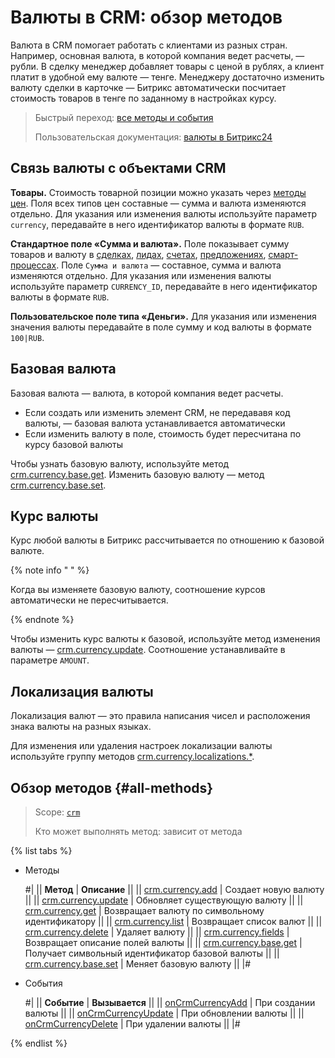 # Валюты в CRM: обзор методов

Валюта в CRM помогает работать с клиентами из разных стран. Например, основная валюта, в которой компания ведет расчеты, — рубли. В сделку менеджер добавляет товары с ценой в рублях, а клиент платит в удобной ему валюте — тенге. Менеджеру достаточно изменить валюту сделки в карточке — Битрикс автоматически посчитает стоимость товаров в тенге по заданному в настройках курсу.

> Быстрый переход: [все методы и события](#all-methods) 
> 
> Пользовательская документация: [валюты в Битрикс24](https://helpdesk.bitrix24.ru/open/6987305/)

## Связь валюты с объектами CRM

**Товары.** Стоимость товарной позиции можно указать через [методы цен](../../catalog/price/index.md). Поля всех типов цен составные — сумма и валюта изменяются отдельно. Для указания или изменения валюты используйте параметр `currency`, передавайте в него идентификатор валюты в формате `RUB`.

**Стандартное поле «Сумма и валюта».** Поле показывает сумму товаров и валюту в [сделках](../deals/index.md), [лидах](../leads/index.md), [счетах](../universal/invoice.md), [предложениях](../quote/index.md),  [смарт-процессах](../universal/index.md). Поле `Сумма и валюта` — составное, сумма и валюта изменяются отдельно. Для указания или изменения валюты используйте параметр `CURRENCY_ID`, передавайте в него идентификатор валюты в формате `RUB`.

**Пользовательское поле типа «Деньги».** Для указания или изменения значения валюты  передавайте в поле сумму и код валюты в формате `100|RUB`.

## Базовая валюта

Базовая валюта — валюта, в которой компания ведет расчеты.

* Если создать или изменить элемент CRM, не передававя код валюты, — базовая валюта устанавливается автоматически
* Если изменить валюту в поле, стоимость будет пересчитана по курсу базовой валюты

Чтобы узнать базовую валюту, используйте метод [crm.currency.base.get](./crm-currency-base-get.md). Изменить базовую валюту — метод [crm.currency.base.set](./crm-currency-base-set.md). 

## Курс валюты

Курс любой валюты в Битрикс рассчитывается по отношению к базовой валюте. 

{% note info " " %}

Когда вы изменяете базовую валюту, соотношение курсов автоматически не пересчитывается. 

{% endnote %}

Чтобы изменить курс валюты к базовой, используйте метод изменения валюты — [crm.currency.update](./crm-currency-update.md). Соотношение устанавливайте в параметре `AMOUNT`.

## Локализация валюты

Локализация валют — это правила написания чисел и расположения знака валюты на разных языках.

Для изменения или удаления настроек локализации валюты используйте группу методов [crm.currency.localizations.*](./localizations/index.md).

## Обзор методов {#all-methods}

> Scope: [`crm`](../../scopes/permissions.md)
>
> Кто может выполнять метод: зависит от метода


{% list tabs %}

- Методы

    #|
    || **Метод** | **Описание** ||
    || [crm.currency.add](./crm-currency-add.md) | Создает новую валюту ||
    || [crm.currency.update](./crm-currency-update.md) | Обновляет существующую валюту ||
    || [crm.currency.get](./crm-currency-get.md) | Возвращает валюту по символьному идентификатору ||
    || [crm.currency.list](./crm-currency-list.md) | Возвращает список валют ||
    || [crm.currency.delete](./crm-currency-delete.md) | Удаляет валюту ||
    || [crm.currency.fields](./crm-currency-fields.md) | Возвращает описание полей валюты ||
    || [crm.currency.base.get](./crm-currency-base-get.md) | Получает символьный идентификатор базовой валюты ||
    || [crm.currency.base.set](./crm-currency-base-set.md) | Меняет базовую валюту ||
    |#

- События

    #|
    || **Событие** | **Вызывается** ||
    || [onCrmCurrencyAdd](./events/on-crm-currency-add.md) | При создании валюты ||
    || [onCrmCurrencyUpdate](./events/on-crm-currency-update.md) | При обновлении валюты ||
    || [onCrmCurrencyDelete](./events/on-crm-currency-delete.md) | При удалении валюты ||
    |#

{% endlist %}


